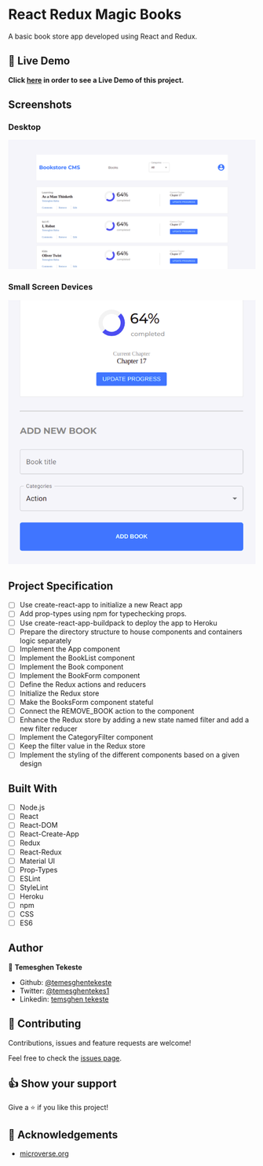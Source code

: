 # React Redux Magic Books

A basic book store app developed using React and Redux.

## 🔴 Live Demo

**Click [here](https://magicbooks-temesghen.herokuapp.com/) in order to see a Live Demo of this project.**

## Screenshots

### Desktop

![screenshot](./public/images/screenshot-01.png)

### Small Screen Devices

![screenshot](./public/images/screenshot-02.png)

## Project Specification

- [ ] Use create-react-app to initialize a new React app
- [ ] Add prop-types using npm for typechecking props.
- [ ] Use create-react-app-buildpack to deploy the app to Heroku
- [ ] Prepare the directory structure to house components and containers logic separately
- [ ] Implement the App component
- [ ] Implement the BookList component
- [ ] Implement the Book component
- [ ] Implement the BookForm component
- [ ] Define the Redux actions and reducers
- [ ] Initialize the Redux store
- [ ] Make the BooksForm component stateful
- [ ] Connect the REMOVE_BOOK action to the component
- [ ] Enhance the Redux store by adding a new state named filter and add a new filter reducer
- [ ] Implement the CategoryFilter component
- [ ] Keep the filter value in the Redux store
- [ ] Implement the styling of the different components based on a given design

## Built With

- [ ] Node.js
- [ ] React
- [ ] React-DOM
- [ ] React-Create-App
- [ ] Redux
- [ ] React-Redux
- [ ] Material UI
- [ ] Prop-Types
- [ ] ESLint
- [ ] StyleLint
- [ ] Heroku
- [ ] npm
- [ ] CSS
- [ ] ES6

## Author

👤 **Temesghen Tekeste**

- Github: [@temesghentekeste](https://github.com/temesghentekeste)
- Twitter: [@temesghentekes1](https://twitter.com/temesghentekes1)
- Linkedin: [temsghen tekeste](https://www.linkedin.com/in/temesghentekeste/)

## 🤝 Contributing

Contributions, issues and feature requests are welcome!

Feel free to check the [issues page](https://github.com/temesghentekeste/react-redux-magic-books/issues).

## 👍 Show your support

Give a ⭐️ if you like this project!

## :clap: Acknowledgements

- <a href="https://www.microverse.org/" target="_blank">microverse.org</a>
  </a>
